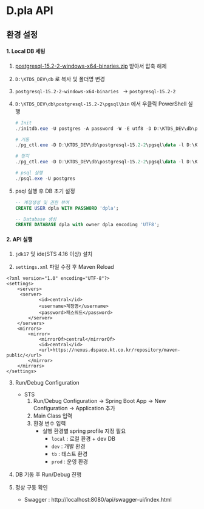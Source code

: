 # D.pla API


## 환경 설정

#### 1. Local DB 세팅

1. [postgresql-15.2-2-windows-x64-binaries.zip](https://kms.ktds.co.kr:8090/display/DigicoBusinessFulfilment/Postgres+Local) 받아서 압축 해제

2. `D:\KTDS_DEV\db` 로 복사 및 폴더명 변경

3. `postgresql-15.2-2-windows-x64-binaries ` ->  `postgresql-15.2-2`

4. `D:\KTDS_DEV\db\postgresql-15.2-2\pgsql\bin` 에서 우클릭 PowerShell 실행

   ```powershell
   # Init
   ./initdb.exe -U postgres -A password -W -E utf8 -D D:\KTDS_DEV\db\postgresql-15.2-2\pgsql\data
   
   # 기동
   ./pg_ctl.exe -D D:\KTDS_DEV\db\postgresql-15.2-2\pgsql\data -l D:\KTDS_DEV\db\postgresql-15.2-2\pgsql\log start
   
   # 정지
   ./pg_ctl.exe -D D:\KTDS_DEV\db\postgresql-15.2-2\pgsql\data -l D:\KTDS_DEV\db\postgresql-15.2-2\pgsql\log stop
   
   # psql 실행
   ./psql.exe -U postgres
   ```

5. psql 실행 후 DB 초기 설정

   ```sql
   -- 계정생성 및 권한 부여
   CREATE USER dpla WITH PASSWORD 'dpla';
   
   -- Database 생성
   CREATE DATABASE dpla with owner dpla encoding 'UTF8';
   

#### 2. API 실행

1. `jdk17` 및 ide(STS 4.16 이상) 설치


2.  `settings.xml` 파일 수정 후 Maven Reload

   ```
   <?xml version="1.0" encoding="UTF-8"?>
   <settings>
       <servers>
   		<server>
               <id>central</id>
               <username>계정명</username>
               <password>패스워드</password>
           </server>
       </servers>
       <mirrors>
           <mirror>
               <mirrorOf>central</mirrorOf>
               <id>central</id>
               <url>https://nexus.dspace.kt.co.kr/repository/maven-public/</url>
           </mirror>
       </mirrors>
   </settings>
   ```

3. Run/Debug Configuration 

   * STS
     1. Run/Debug Configuration -> Spring Boot App -> New Configuration -> Application 추가
     2. Main Class 입력
     3. 환경 변수 입력
        * 실행 환경별 spring profile 지정 필요
          * `local` : 로컬 환경 + dev DB
          * `dev` :  개발 환경
          * `tb` :  테스트 환경
          * `prod` :  운영 환경

4. DB 기동 후 Run/Debug 진행

5. 정상 구동 확인
   * Swagger : http://localhost:8080/api/swagger-ui/index.html

